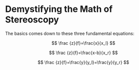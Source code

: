 # Demystifying the Math of Stereoscopy

The basics comes down to these three fundamental equations:

$$ \frac {z}{f}=\frac{x}{x_l} $$

$$ \frac {z}{f}=\frac{x-b}{x_r} $$

$$ \frac {z}{f}=\frac{y}{y_l}=\frac{y}{y_r} $$
